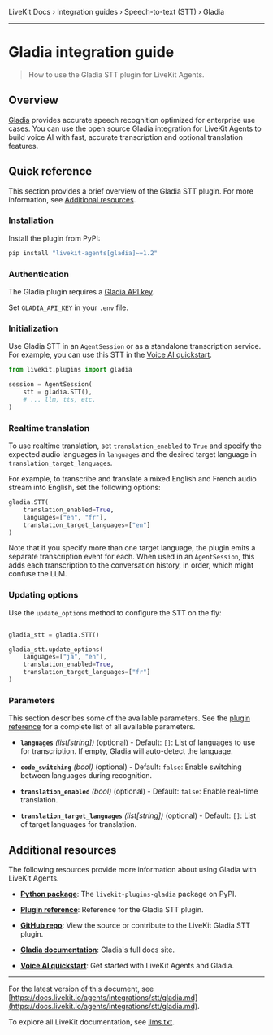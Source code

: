 LiveKit Docs › Integration guides › Speech-to-text (STT) › Gladia

---

# Gladia integration guide

> How to use the Gladia STT plugin for LiveKit Agents.

## Overview

[Gladia](https://gladia.io/) provides accurate speech recognition optimized for enterprise use cases. You can use the open source Gladia integration for LiveKit Agents to build voice AI with fast, accurate transcription and optional translation features.

## Quick reference

This section provides a brief overview of the Gladia STT plugin. For more information, see [Additional resources](#additional-resources).

### Installation

Install the plugin from PyPI:

```bash
pip install "livekit-agents[gladia]~=1.2"

```

### Authentication

The Gladia plugin requires a [Gladia API key](https://app.gladia.io/account).

Set `GLADIA_API_KEY` in your `.env` file.

### Initialization

Use Gladia STT in an `AgentSession` or as a standalone transcription service. For example, you can use this STT in the [Voice AI quickstart](https://docs.livekit.io/agents/start/voice-ai.md).

```python
from livekit.plugins import gladia

session = AgentSession(
    stt = gladia.STT(),
    # ... llm, tts, etc.
)

```

### Realtime translation

To use realtime translation, set `translation_enabled` to `True` and specify the expected audio languages in `languages` and the desired target language in `translation_target_languages`.

For example, to transcribe and translate a mixed English and French audio stream into English, set the following options:

```python
gladia.STT(
    translation_enabled=True,
    languages=["en", "fr"],
    translation_target_languages=["en"]
)

```

Note that if you specify more than one target language, the plugin emits a separate transcription event for each. When used in an `AgentSession`, this adds each transcription to the conversation history, in order, which might confuse the LLM.

### Updating options

Use the `update_options` method to configure the STT on the fly:

```python

gladia_stt = gladia.STT()

gladia_stt.update_options(
    languages=["ja", "en"],
    translation_enabled=True,
    translation_target_languages=["fr"]
)

```

### Parameters

This section describes some of the available parameters. See the [plugin reference](https://docs.livekit.io/reference/python/v1/livekit/plugins/gladia/index.html.md#livekit.plugins.gladia.STT) for a complete list of all available parameters.

- **`languages`** _(list[string])_ (optional) - Default: `[]`: List of languages to use for transcription. If empty, Gladia will auto-detect the language.

- **`code_switching`** _(bool)_ (optional) - Default: `false`: Enable switching between languages during recognition.

- **`translation_enabled`** _(bool)_ (optional) - Default: `false`: Enable real-time translation.

- **`translation_target_languages`** _(list[string])_ (optional) - Default: `[]`: List of target languages for translation.

## Additional resources

The following resources provide more information about using Gladia with LiveKit Agents.

- **[Python package](https://pypi.org/project/livekit-plugins-gladia/)**: The `livekit-plugins-gladia` package on PyPI.

- **[Plugin reference](https://docs.livekit.io/reference/python/v1/livekit/plugins/gladia/index.html.md#livekit.plugins.gladia.STT)**: Reference for the Gladia STT plugin.

- **[GitHub repo](https://github.com/livekit/agents/tree/main/livekit-plugins/livekit-plugins-gladia)**: View the source or contribute to the LiveKit Gladia STT plugin.

- **[Gladia documentation](https://docs.gladia.io/)**: Gladia's full docs site.

- **[Voice AI quickstart](https://docs.livekit.io/agents/start/voice-ai.md)**: Get started with LiveKit Agents and Gladia.

---


For the latest version of this document, see [https://docs.livekit.io/agents/integrations/stt/gladia.md](https://docs.livekit.io/agents/integrations/stt/gladia.md).

To explore all LiveKit documentation, see [llms.txt](https://docs.livekit.io/llms.txt).